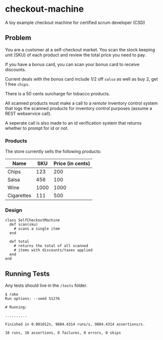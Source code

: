 # checkout-machine
A toy example checkout machine for certified scrum developer (CSD)

## Problem  

You are a customer at a self-checkout market. You scan the stock keeping unit (SKU) of each product and review the total price you need to pay.

If you have a bonus card, you can scan your bonus card to receive discounts.  

Current deals with the bonus card include 1/2 off `salsa` as well as buy 2, get 1 free `chips`.

There is a 50 cents surcharge for tobacco products.

All scanned products must make a call to a _remote_ inventory control system that logs the scanned products for inventory control purposes (assume a REST webservice call).  

A seperate call is also made to an id verification system that returns whether to prompt for id or not.  

### Products

The store currently sells the following products:

| Name  | SKU  | Price (in cents)    | 
|-------|------|-----------|
| Chips | 123  | 200  |
| Salsa | 456  | 100  |
| Wine  | 1000 | 1000 | 
| Cigarettes | 111 | 500 | 

### Design 
```
class SelfCheckoutMachine
  def scan(sku)
    # scans a single item
  end
  
  def total
    # returns the total of all scanned 
    # items with discounts/taxes applied
  end
end
```
## Running Tests

Any tests should live in the `/tests` folder.  

```
$ rake
Run options: --seed 51276

# Running:

..........

Finished in 0.001012s, 9884.4314 runs/s, 9884.4314 assertions/s.

10 runs, 10 assertions, 0 failures, 0 errors, 0 skips
``` 
